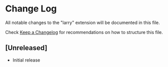 # Change Log

All notable changes to the "larry" extension will be documented in this file.

Check [Keep a Changelog](http://keepachangelog.com/) for recommendations on how to structure this file.

## [Unreleased]

- Initial release